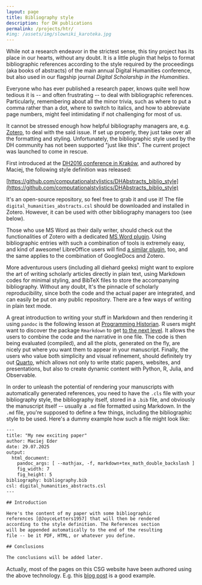 ```yaml
---
layout: page
title: Bibliography style
description: for DH publications
permalink: /projects/htr/
#img: /assets/img/slowniki_karoteka.jpg
---
```





While not a research endeavor in the strictest sense, this tiny project has its place in our hearts, without any doubt. It is a little plugin that helps to format bibliographic references according to the style required by the proceedings (aka books of abstracts) of the main annual Digital Humanities conference, but also used in our flagship journal _Digital Scholarship in the Humanities_.

Everyone who has ever published a research paper, knows quite well how tedious it is -- and often frustrating -- to deal with bibliographic references. Particularly, remembering about all the minor trivia, such as where to put a comma rather than a dot, where to switch to italics, and how to abbreviate page numbers, might feel intimidating if not challenging for most of us. 

It cannot be stressed enough how helpful bibliography managers are, e.g. [Zotero](https://www.zotero.org/), to deal with the said issue. If set up properly, they just take over all the formatting and styling. Unfortunately, the bibliographic style used by the DH community has not been supported "just like this". The current project was launched to come in rescue.

First introduced at the [DH2016 conference in Kraków](https://dh2016.adho.org/), and authored by Maciej, the following style definition was released: 

[https://github.com/computationalstylistics/DHAbstracts_biblio_style](https://github.com/computationalstylistics/DHAbstracts_biblio_style)

It's an open-source repository, so feel free to grab it and use it! The file `digital_humanities_abstracts.csl` should be downloaded and installed in Zotero. However, it can be used with other bibliography managers too (see below).

Those who use MS Word as their daily writer, should check out the functionalities of Zotero with a dedicated [MS Word plugin](https://www.zotero.org/support/word_processor_plugin_usage). Using bibliographic entries with such a combination of tools is extremely easy, and kind of awesome! LibreOffice users will find [a similar plugin](https://www.zotero.org/support/libreoffice_writer_plugin_usage), too, and the same applies to the combination of GoogleDocs and Zotero. 

More adventurous users (including all diehard geeks) might want to explore the art of writing scholarly articles directly in plain text, using Markdown codes for minimal styling, and BibTeX files to store the accompanying bibliography. Without any doubt, It's the pinnacle of scholarly reproducibility, since both the code and the actual paper are integrated, and can easily be put on any public repository. There are a few ways of writing in plain text mode.

A great introduction to writing your stuff in Markdown and then rendering it using `pandoc` is the following lesson at [Programming Historian](https://programminghistorian.org/en/lessons/sustainable-authorship-in-plain-text-using-pandoc-and-markdown). R users might want to discover the package `Rmarkdown` to get [to the next level](https://rmarkdown.rstudio.com/). It allows the users to combine the code and the narrative in one file. The code is then being evaluated (compiled), and all the plots, generated on the fly, are nicely put where you want them to appear in your manuscript. Finally, the users who value both simplicity and visual refinement, should definitely try out [Quarto](https://quarto.org), which allows not only to write static papers, websites, and presentations, but also to create dynamic content with Python, R, Julia, and Observable. 

In order to unleash the potential of rendering your manuscripts with automatically generated references, you need to have the `.cls` file with your bibliography style, the bibliography itself, stored in a `.bib` file, and obviously the manuscript itself -- usually a `.md` file formatted using Markdown. In the `.md` file, you're supposed to define a few things, including the bibliographic style to be used. Here's a dummy example how such a file might look like:  

``` txt
---
title: "My new exciting paper"
author: Maciej Eder
date: 29.07.2025
output: 
  html_document:
    pandoc_args: [ --mathjax, -f, markdown+tex_math_double_backslash ]
    fig_width: 7
    fig_height: 5
bibliography: bibliography.bib
csl: digital_humanities_abstracts.csl
---

## Introduction

Here's the content of my paper with some bibliographic 
references [@JoyceLetters1957] that will then be rendered 
according to the style definition. The References section
will be appended automatically to the end of the resulting
file -- be it PDF, HTML, or whatever you define.

## Conclusions

The conclusions will be added later.

```

Actually, most of the pages on this CSG website have been authored using the above technology. E.g. this [blog post](https://computationalstylistics.github.io/blog/imposters/) is a good example.

